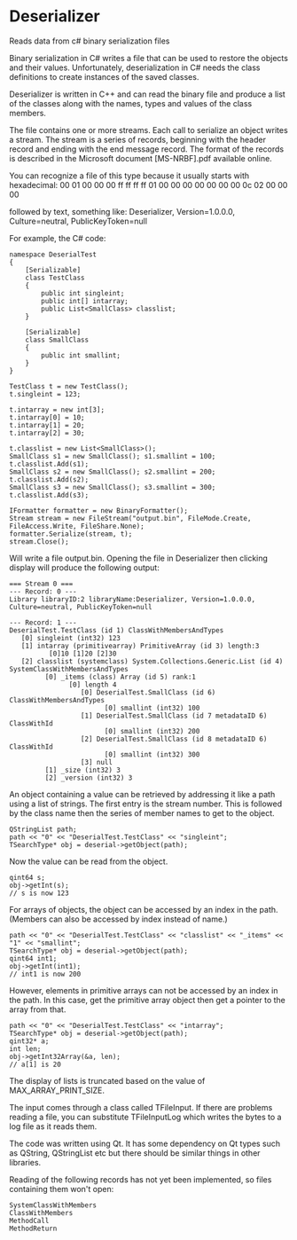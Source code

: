 # Deserializer
Reads data from c# binary serialization files

Binary serialization in C# writes a file that can be used to restore the objects and their values. Unfortunately, deserialization in C# needs the class definitions to create instances of the saved classes.

Deserializer is written in C++ and can read the binary file and produce a list of the classes along with the names, types and values of the class members.

The file contains one or more streams. Each call to serialize an object writes a stream. The stream is a series of records, beginning with the header record and ending with the end message record. The format of the records is described in the Microsoft document [MS-NRBF].pdf available online.

You can recognize a file of this type because it usually starts with hexadecimal:
00 01 00 00 00 ff ff ff ff 01 00 00 00 00 00 00 00 0c 02 00 00 00

followed by text, something like: 
Deserializer, Version=1.0.0.0, Culture=neutral, PublicKeyToken=null


For example, the C# code:

	namespace DeserialTest
	{
		[Serializable]
		class TestClass
		{
			public int singleint;
			public int[] intarray;
			public List<SmallClass> classlist;
		}

		[Serializable]
		class SmallClass
		{
			public int smallint;
		}
	}

	TestClass t = new TestClass();
	t.singleint = 123;

	t.intarray = new int[3];
	t.intarray[0] = 10;
	t.intarray[1] = 20;
	t.intarray[2] = 30;

	t.classlist = new List<SmallClass>();
	SmallClass s1 = new SmallClass(); s1.smallint = 100; t.classlist.Add(s1);
	SmallClass s2 = new SmallClass(); s2.smallint = 200; t.classlist.Add(s2);
	SmallClass s3 = new SmallClass(); s3.smallint = 300; t.classlist.Add(s3);

	IFormatter formatter = new BinaryFormatter();
	Stream stream = new FileStream("output.bin", FileMode.Create, FileAccess.Write, FileShare.None);
	formatter.Serialize(stream, t);
	stream.Close();

	
Will write a file output.bin. Opening the file in Deserializer then clicking display will produce the following output:


	=== Stream 0 ===
	--- Record: 0 ---
	Library libraryID:2 libraryName:Deserializer, Version=1.0.0.0, Culture=neutral, PublicKeyToken=null

	--- Record: 1 ---
	DeserialTest.TestClass (id 1) ClassWithMembersAndTypes
	   [0] singleint (int32) 123
	   [1] intarray (primitivearray) PrimitiveArray (id 3) length:3
			  [0]10 [1]20 [2]30
	   [2] classlist (systemclass) System.Collections.Generic.List (id 4) SystemClassWithMembersAndTypes
			 [0] _items (class) Array (id 5) rank:1
				   [0] length 4
					  [0] DeserialTest.SmallClass (id 6) ClassWithMembersAndTypes
							[0] smallint (int32) 100
					  [1] DeserialTest.SmallClass (id 7 metadataID 6) ClassWithId
							[0] smallint (int32) 200
					  [2] DeserialTest.SmallClass (id 8 metadataID 6) ClassWithId
							[0] smallint (int32) 300
					  [3] null
			 [1] _size (int32) 3
			 [2] _version (int32) 3

		 
   
An object containing a value can be retrieved by addressing it like a path using a list of strings. The first entry is the stream number. This is followed by the class name then the series of member names to get to the object.

    QStringList path;
    path << "0" << "DeserialTest.TestClass" << "singleint";
    TSearchType* obj = deserial->getObject(path);

Now the value can be read from the object.

	qint64 s;
	obj->getInt(s);
	// s is now 123
	
For arrays of objects, the object can be accessed by an index in the path. (Members can also be accessed by index instead of name.)

    path << "0" << "DeserialTest.TestClass" << "classlist" << "_items" << "1" << "smallint";
    TSearchType* obj = deserial->getObject(path);
	qint64 int1;
	obj->getInt(int1);
	// int1 is now 200

However, elements in primitive arrays can not be accessed by an index in the path. In this case, get the primitive array object then get a pointer to the array from that.	
	
    path << "0" << "DeserialTest.TestClass" << "intarray";
    TSearchType* obj = deserial->getObject(path);
	qint32* a;
	int len;
	obj->getInt32Array(&a, len);
	// a[1] is 20
   
   
The display of lists is truncated based on the value of MAX_ARRAY_PRINT_SIZE.

The input comes through a class called TFileInput. If there are problems reading a file, you can substitute TFileInputLog which writes the bytes to a log file as it reads them.

The code was written using Qt. It has some dependency on Qt types such as QString, QStringList etc but there should be similar things in other libraries.

Reading of the following records has not yet been implemented, so files containing them won't open:

	SystemClassWithMembers
	ClassWithMembers
	MethodCall
	MethodReturn


